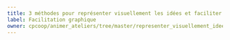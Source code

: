 ```yaml
---
title: 3 méthodes pour représenter visuellement les idées et faciliter l'appropriation des informations complexes
label: Facilitation graphique
owner: cpcoop/animer_ateliers/tree/master/representer_visuellement_idees
---
```

